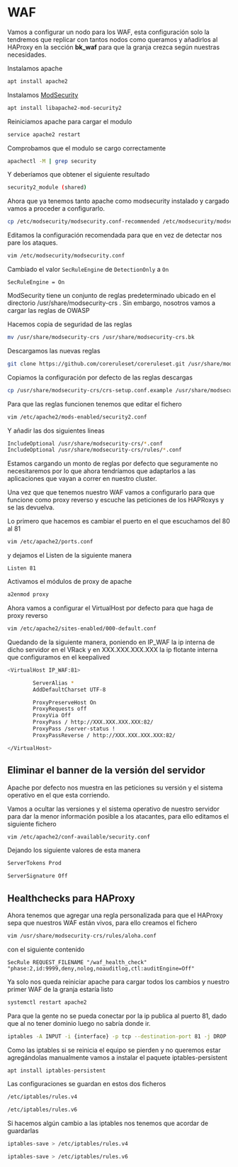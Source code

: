# WAF

Vamos a configurar un nodo para los WAF, esta configuración solo la tendremos que replicar con tantos nodos como queramos y añadirlos al HAProxy en la sección **bk\_waf** para que la granja crezca según nuestras necesidades.

Instalamos apache

```bash
apt install apache2
```

Instalamos [ModSecurity](https://modsecurity.org/)

```bash
apt install libapache2-mod-security2
```

Reiniciamos apache para cargar el modulo

```bash
service apache2 restart
```

Comprobamos que el modulo se cargo correctamente

```bash
apachectl -M | grep security
```

Y deberíamos que obtener el siguiente resultado

```bash
security2_module (shared)
```

Ahora que ya tenemos tanto apache como modsecurity instalado y cargado vamos a proceder a configurarlo.

```bash
cp /etc/modsecurity/modsecurity.conf-recommended /etc/modsecurity/modsecurity.conf
```

Editamos la configuración recomendada para que en vez de detectar nos pare los ataques.

```bash
vim /etc/modsecurity/modsecurity.conf
```

Cambiado el valor `SecRuleEngine` de `DetectionOnly` a `On`

```vim
SecRuleEngine = On
```

ModSecurity tiene un conjunto de reglas predeterminado ubicado en el directorio /usr/share/modsecurity-crs . Sin embargo, nosotros vamos a cargar las reglas de OWASP

Hacemos copia de seguridad de las reglas

```bash
mv /usr/share/modsecurity-crs /usr/share/modsecurity-crs.bk
```

Descargamos las nuevas reglas

```bash
git clone https://github.com/coreruleset/coreruleset.git /usr/share/modsecurity-crs
```

Copiamos la configuración por defecto de las reglas descargas

```bash
cp /usr/share/modsecurity-crs/crs-setup.conf.example /usr/share/modsecurity-crs/crs-setup.conf
```

Para que las reglas funcionen tenemos que editar el fichero

```bash
vim /etc/apache2/mods-enabled/security2.conf
```

Y añadir las dos siguientes lineas

```bash
IncludeOptional /usr/share/modsecurity-crs/*.conf
IncludeOptional /usr/share/modsecurity-crs/rules/*.conf
```

Estamos cargando un monto de reglas por defecto que seguramente no necesitaremos por lo que ahora tendríamos que adaptarlos a las aplicaciones que vayan a correr en nuestro cluster.

Una vez que que tenemos nuestro WAF vamos a configurarlo para que funcione como proxy reverso y escuche las peticiones de los HAPRoxys y se las devuelva.

Lo primero que hacemos es cambiar el puerto en el que escuchamos del 80 al 81

```bash
vim /etc/apache2/ports.conf
```

y dejamos el Listen de la siguiente manera

```vim
Listen 81
```

Activamos el módulos de proxy de apache

```bash
a2enmod proxy
```

Ahora vamos a configurar el VirtualHost por defecto para que haga de proxy reverso

```bash
vim /etc/apache2/sites-enabled/000-default.conf
```

Quedando de la siguiente manera, poniendo en IP\_WAF la ip interna de dicho servidor en el VRack y en XXX.XXX.XXX.XXX la ip flotante interna que configuramos en el keepalived

```bash
<VirtualHost IP_WAF:81>

        ServerAlias *
        AddDefaultCharset UTF-8

        ProxyPreserveHost On
        ProxyRequests off
        ProxyVia Off
        ProxyPass / http://XXX.XXX.XXX.XXX:82/
        ProxyPass /server-status !
        ProxyPassReverse / http://XXX.XXX.XXX.XXX:82/

</VirtualHost>
```

## Eliminar el banner de la versión del servidor

Apache por defecto nos muestra en las peticiones su versión y el sistema operativo en el que esta corriendo.

Vamos a ocultar las versiones y el sistema operativo de nuestro servidor para dar la menor información posible a los atacantes, para ello editamos el siguiente fichero

```bash
vim /etc/apache2/conf-available/security.conf
```

Dejando los siguiente valores de esta manera

```bash
ServerTokens Prod

ServerSignature Off
```

## Healthchecks para HAProxy

Ahora tenemos que agregar una regla personalizada para que el HAProxy sepa que nuestros WAF están vivos, para ello creamos el fichero

```bash
vim /usr/share/modsecurity-crs/rules/aloha.conf
```

con el siguiente contenido

```vim
SecRule REQUEST_FILENAME "/waf_health_check" "phase:2,id:9999,deny,nolog,noauditlog,ctl:auditEngine=Off"
```

Ya solo nos queda reiniciar apache para cargar todos los cambios y nuestro primer WAF de la granja estaría listo

```bash
systemctl restart apache2
```

Para que la gente no se pueda conectar por la ip publica al puerto 81, dado que al no tener dominio luego no sabría donde ir.

```bash
iptables -A INPUT -i {interface} -p tcp --destination-port 81 -j DROP
```

Como las iptables si se reinicia el equipo se pierden y no queremos estar agregándolas manualmente vamos a instalar el paquete iptables-persistent

```bash
apt install iptables-persistent
```

Las configuraciones se guardan en estos dos ficheros

```bash
/etc/iptables/rules.v4

/etc/iptables/rules.v6
```

Si hacemos algún cambio a las iptables nos tenemos que acordar de guardarlas

```bash
iptables-save > /etc/iptables/rules.v4

iptables-save > /etc/iptables/rules.v6
```
